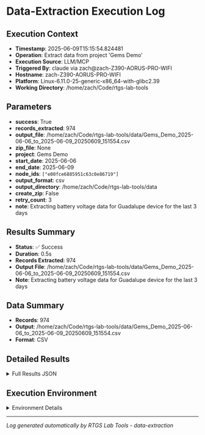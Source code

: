 # Data-Extraction Execution Log

## Execution Context
- **Timestamp**: 2025-06-09T15:15:54.824481
- **Operation**: Extract data from project 'Gems Demo'
- **Execution Source**: LLM/MCP
- **Triggered By**: claude via zach@zach-Z390-AORUS-PRO-WIFI
- **Hostname**: zach-Z390-AORUS-PRO-WIFI
- **Platform**: Linux-6.11.0-25-generic-x86_64-with-glibc2.39
- **Working Directory**: /home/zach/Code/rtgs-lab-tools

## Parameters
- **success**: True
- **records_extracted**: 974
- **output_file**: /home/zach/Code/rtgs-lab-tools/data/Gems_Demo_2025-06-06_to_2025-06-09_20250609_151554.csv
- **zip_file**: None
- **project**: Gems Demo
- **start_date**: 2025-06-06
- **end_date**: 2025-06-09
- **node_ids**: `["e00fce6885951c63c0e86719"]`
- **output_format**: csv
- **output_directory**: /home/zach/Code/rtgs-lab-tools/data
- **create_zip**: False
- **retry_count**: 3
- **note**: Extracting battery voltage data for Guadalupe device for the last 3 days

## Results Summary
- **Status**: ✅ Success
- **Duration**: 0.5s
- **Records Extracted**: 974
- **Output File**: /home/zach/Code/rtgs-lab-tools/data/Gems_Demo_2025-06-06_to_2025-06-09_20250609_151554.csv
- **Note**: Extracting battery voltage data for Guadalupe device for the last 3 days

## Data Summary
- **Records**: 974
- **Output**: /home/zach/Code/rtgs-lab-tools/data/Gems_Demo_2025-06-06_to_2025-06-09_20250609_151554.csv
- **Format**: CSV

## Detailed Results
<details>
<summary>Full Results JSON</summary>

```json
{
  "success": true,
  "records_extracted": 974,
  "output_file": "/home/zach/Code/rtgs-lab-tools/data/Gems_Demo_2025-06-06_to_2025-06-09_20250609_151554.csv",
  "start_time": "2025-06-09T15:15:54.313950",
  "end_time": "2025-06-09T15:15:54.824472",
  "note": "Extracting battery voltage data for Guadalupe device for the last 3 days"
}
```
</details>

## Execution Environment
<details>
<summary>Environment Details</summary>

```json
{
  "timestamp": "2025-06-09T15:15:54.824481",
  "user": "zach",
  "hostname": "zach-Z390-AORUS-PRO-WIFI",
  "platform": "Linux-6.11.0-25-generic-x86_64-with-glibc2.39",
  "python_version": "3.12.3",
  "working_directory": "/home/zach/Code/rtgs-lab-tools",
  "script_path": "/home/zach/Code/rtgs-lab-tools/src/rtgs_lab_tools/sensing_data/cli.py",
  "tool_name": "data-extraction",
  "environment_variables": {
    "CI": "false",
    "GITHUB_ACTIONS": "false",
    "GITHUB_ACTOR": null,
    "GITHUB_WORKFLOW": null,
    "GITHUB_RUN_ID": null,
    "MCP_SESSION": "true",
    "MCP_USER": "claude"
  },
  "execution_source": "LLM/MCP",
  "triggered_by": "claude via zach@zach-Z390-AORUS-PRO-WIFI"
}
```
</details>

---
*Log generated automatically by RTGS Lab Tools - data-extraction*
